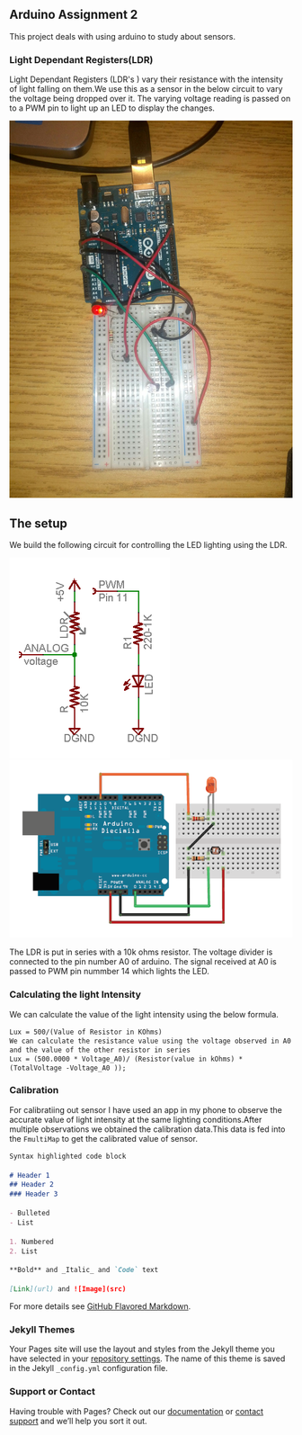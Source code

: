 ## Arduino Assignment 2

This project deals with using arduino to study about sensors.

### Light Dependant Registers(LDR)

Light Dependant Registers (LDR's ) vary their resistance with the intensity of light falling on them.We use this as a sensor in the below circuit to vary the voltage being dropped over it. The varying voltage reading is passed on to a PWM pin to light up an LED to display the changes.

![Image](sensor-pic.jpg)


## The setup
We build the following circuit for controlling the LED lighting using the LDR.

![Image](sensor-hlc.jpg.gif)
![Image](sensor-fritzing.jpg)

The LDR is put in series with a 10k ohms resistor. The voltage divider is connected to the pin number A0 of arduino.
The signal received at A0 is passed to PWM pin nummber 14 which lights the LED. 

### Calculating the light Intensity
We can calculate the value of the light intensity using the below formula.
```
Lux = 500/(Value of Resistor in KOhms)
We can calculate the resistance value using the voltage observed in A0 and the value of the other resistor in series
Lux = (500.0000 * Voltage_A0)/ (Resistor(value in kOhms) *(TotalVoltage -Voltage_A0 ));
```

### Calibration
For calibratiing out sensor I have used an app in my phone to observe the accurate value of light intensity at the same lighting conditions.After multiple observations we obtained the calibration data.This data is fed into the ```FmultiMap``` to get the calibrated value of sensor.


```markdown
Syntax highlighted code block

# Header 1
## Header 2
### Header 3

- Bulleted
- List

1. Numbered
2. List

**Bold** and _Italic_ and `Code` text

[Link](url) and ![Image](src)
```

For more details see [GitHub Flavored Markdown](https://guides.github.com/features/mastering-markdown/).

### Jekyll Themes

Your Pages site will use the layout and styles from the Jekyll theme you have selected in your [repository settings](https://github.com/lungiman/arduino/settings). The name of this theme is saved in the Jekyll `_config.yml` configuration file.

### Support or Contact

Having trouble with Pages? Check out our [documentation](https://help.github.com/categories/github-pages-basics/) or [contact support](https://github.com/contact) and we’ll help you sort it out.
